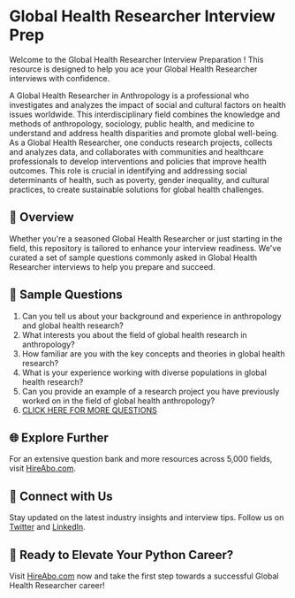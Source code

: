 # Global Health Researcher Interview Prep

Welcome to the Global Health Researcher Interview Preparation ! This resource is designed to help you ace your Global Health Researcher interviews with confidence.

A Global Health Researcher in Anthropology is a professional who investigates and analyzes the impact of social and cultural factors on health issues worldwide. This interdisciplinary field combines the knowledge and methods of anthropology, sociology, public health, and medicine to understand and address health disparities and promote global well-being. As a Global Health Researcher, one conducts research projects, collects and analyzes data, and collaborates with communities and healthcare professionals to develop interventions and policies that improve health outcomes. This role is crucial in identifying and addressing social determinants of health, such as poverty, gender inequality, and cultural practices, to create sustainable solutions for global health challenges.

## 🚀 Overview

Whether you're a seasoned Global Health Researcher or just starting in the field, this repository is tailored to enhance your interview readiness. We've curated a set of sample questions commonly asked in Global Health Researcher interviews to help you prepare and succeed.

## 📝 Sample Questions

1. Can you tell us about your background and experience in anthropology and global health research?
2. What interests you about the field of global health research in anthropology?
3. How familiar are you with the key concepts and theories in global health research?
4. What is your experience working with diverse populations in global health research?
5. Can you provide an example of a research project you have previously worked on in the field of global health anthropology?
6. [CLICK HERE FOR MORE QUESTIONS](https://hireabo.com/job/7_2_19/Global%20Health%20Researcher)

## 🌐 Explore Further

For an extensive question bank and more resources across 5,000 fields, visit [HireAbo.com](https://www.hireabo.com).

## 📱 Connect with Us

Stay updated on the latest industry insights and interview tips. Follow us on [Twitter](https://twitter.com/hireabo) and [LinkedIn](https://www.linkedin.com/in/hire-abo-3609972a8/).

## 🚀 Ready to Elevate Your Python Career?

Visit [HireAbo.com](https://www.hireabo.com) now and take the first step towards a successful Global Health Researcher career!